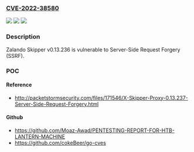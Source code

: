 ### [CVE-2022-38580](https://cve.mitre.org/cgi-bin/cvename.cgi?name=CVE-2022-38580)
![](https://img.shields.io/static/v1?label=Product&message=n%2Fa&color=blue)
![](https://img.shields.io/static/v1?label=Version&message=n%2Fa&color=blue)
![](https://img.shields.io/static/v1?label=Vulnerability&message=n%2Fa&color=brighgreen)

### Description

Zalando Skipper v0.13.236 is vulnerable to Server-Side Request Forgery (SSRF).

### POC

#### Reference
- http://packetstormsecurity.com/files/171546/X-Skipper-Proxy-0.13.237-Server-Side-Request-Forgery.html

#### Github
- https://github.com/Moaz-Awad/PENTESTING-REPORT-FOR-HTB-LANTERN-MACHINE
- https://github.com/cokeBeer/go-cves


